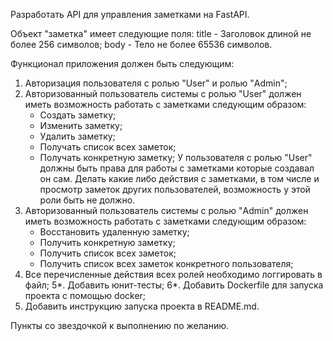 Разработать API для управления заметками на FastAPI.

Объект "заметка" имеет следующие поля:
title - Заголовок длиной не более 256 символов;
body - Тело не более 65536 символов. 

Функционал приложения должен быть следующим: 
1. Авторизация пользователя с ролью "User" и ролью "Admin";
2. Авторизованный пользователь системы с ролью "User" должен иметь возможность работать с заметками следующим образом:
    - Cоздать заметку;
    - Изменить заметку;
    - Удалить заметку;
    - Получать список всех заметок;
    - Получать конкретную заметку;
    У пользователя с ролью "User" должны быть права для работы с заметками которые создавал он сам. Делать какие либо действия с заметками, в том числе и просмотр заметок других пользователей, возможность у этой роли быть не должно.
3. Авторизованный пользователь системы с ролью "Admin" должен иметь возможность работать с заметками следующим образом:
    - Восстановить удаленную заметку;
    - Получить конкретную заметку;
    - Получить список всех заметок;
    - Получить список всех заметок конкретного пользователя;
4. Все перечисленные действия всех ролей необходимо логгировать в файл;
5*. Добавить юнит-тесты; 
6*. Добавить Dockerfile для запуска проекта с помощью docker;
7. Добавить инструкцию запуска проекта в README.md.

Пункты со звездочкой к выполнению по желанию.
